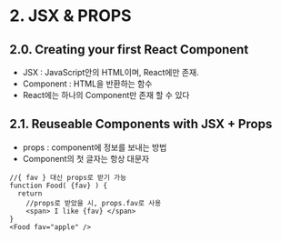 # 2. JSX & PROPS
## 2.0. Creating your first React Component
- JSX : JavaScript안의 HTML이며, React에만 존재.
- Component : HTML을 반환하는 함수
- React에는 하나의 Component만 존재 할 수 있다

## 2.1. Reuseable Components with JSX + Props
- props : component에 정보를 보내는 방법
- Component의 첫 글자는 항상 대문자
```JSX
//{ fav } 대신 props로 받기 가능
function Food( {fav} ) {
  return 
    //props로 받았을 시, props.fav로 사용
    <span> I like {fav} </span>
}
<Food fav="apple" />
```
